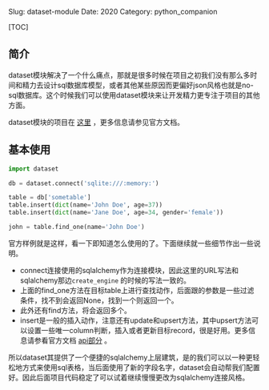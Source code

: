 Slug: dataset-module
Date: 2020
Category: python_companion

[TOC]

## 简介

dataset模块解决了一个什么痛点，那就是很多时候在项目之初我们没有那么多时间和精力去设计sql数据库模型，或者其他某些原因而更偏好json风格也就是no-sql数据库。这个时候我们可以使用dataset模块来让开发精力更专注于项目的其他方面。

dataset模块的项目在 [这里](https://github.com/pudo/dataset)  ，更多信息请参见官方文档。



## 基本使用

```python
import dataset

db = dataset.connect('sqlite:///:memory:')

table = db['sometable']
table.insert(dict(name='John Doe', age=37))
table.insert(dict(name='Jane Doe', age=34, gender='female'))

john = table.find_one(name='John Doe')
```

官方样例就是这样，看一下即知道怎么使用的了。下面继续就一些细节作出一些说明。

- connect连接使用的sqlalchemy作为连接模块，因此这里的URL写法和sqlalchemy那边`create_engine` 的时候的写法一致的。
- 上面的find_one方法在目标table上进行查找动作，后面跟的参数是一些过滤条件，找不到会返回None，找到一个则返回一个。
- 此外还有find方法，将会返回多个。
- insert是一般的插入动作，注意还有update和upsert方法，其中upsert方法可以设置一些唯一column判断，插入或者更新目标record，很是好用。更多信息请参看官方文档 [api部分](https://dataset.readthedocs.io/en/latest/api.html) 。

所以dataset其提供了一个便捷的sqlalchemy上层建筑，是的我们可以以一种更轻松地方式来使用sql表格，当后面使用了新的字段名字，dataset会自动帮我们配置好。因此后面项目代码稳定了可以试着继续慢慢更改为sqlalchemy连接风格。


